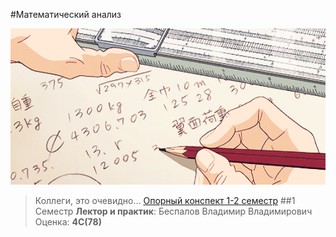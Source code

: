 #Математический анализ


<img alt="Cry" src="https://github.com/Gastozavr/itmo/blob/main/pictures/math.gif" height="250">

> Коллеги, это очевидно...
[Опорный конспект 1-2 семестр](https://drive.google.com/file/d/1djjiNfdQDAWuMCLIH2Q0yms76Agb54MP/view)
##1 Семестр
**Лектор и практик**: Беспалов Владимир Владимирович
Оценка: **4C(78)**
